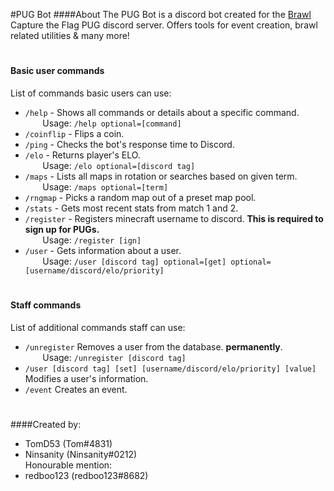 #PUG Bot
####About
The PUG Bot is a discord bot created for the [Brawl](https://www.brawl.com/front/) Capture the Flag PUG discord server.
Offers tools for event creation, brawl related utilities & many more!
#
#### Basic user commands
List of commands basic users can use:
+ `/help` - Shows all commands or details about a specific command. \
&nbsp;&nbsp;&nbsp;&nbsp;&nbsp;&nbsp; Usage: `/help optional=[command]`
+ `/coinflip` - Flips a coin.
+ `/ping` - Checks the bot's response time to Discord.
+ `/elo` - Returns player's ELO. \
&nbsp;&nbsp;&nbsp;&nbsp;&nbsp;&nbsp; Usage: `/elo optional=[discord tag]`
+ `/maps` - Lists all maps in rotation or searches based on given term.\
&nbsp;&nbsp;&nbsp;&nbsp;&nbsp;&nbsp; Usage: `/maps optional=[term]`
+ `/rngmap` - Picks a random map out of a preset map pool.
+ `/stats` - Gets most recent stats from match 1 and 2.
+ `/register` - Registers minecraft username to discord. **This is required to sign up for PUGs.** \
&nbsp;&nbsp;&nbsp;&nbsp;&nbsp;&nbsp; Usage: `/register [ign]`
+ `/user` - Gets information about a user. \
&nbsp;&nbsp;&nbsp;&nbsp;&nbsp;&nbsp; Usage: `/user [discord tag] optional=[get] optional=[username/discord/elo/priority]`

#
#### Staff commands
List of additional commands staff can use:
+ `/unregister` Removes a user from the database. **permanently**. \
&nbsp;&nbsp;&nbsp;&nbsp;&nbsp;&nbsp; Usage: `/unregister [discord tag]`
+ `/user [discord tag] [set] [username/discord/elo/priority] [value]` Modifies a user's information.
+ `/event` Creates an event.

#
####Created by:
- TomD53 (Tom#4831)
- Ninsanity (Ninsanity#0212)\
Honourable mention:
- redboo123 (redboo123#8682) 